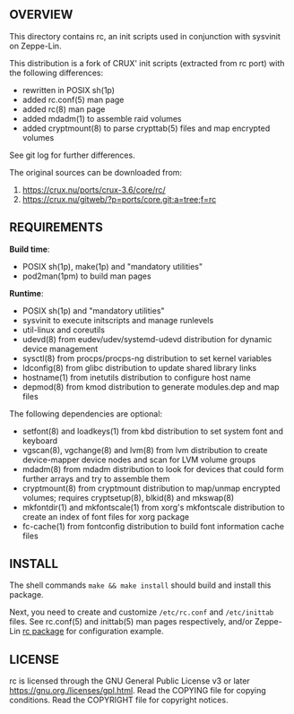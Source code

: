 OVERVIEW
--------
This directory contains rc, an init scripts used in conjunction with
sysvinit on Zeppe-Lin.

This distribution is a fork of CRUX' init scripts (extracted from rc
port) with the following differences:
- rewritten in POSIX sh(1p)
- added rc.conf(5) man page
- added rc(8) man page
- added mdadm(1) to assemble raid volumes
- added cryptmount(8) to parse crypttab(5) files and map encrypted
  volumes

See git log for further differences.

The original sources can be downloaded from:
1. https://crux.nu/ports/crux-3.6/core/rc/
2. https://crux.nu/gitweb/?p=ports/core.git;a=tree;f=rc


REQUIREMENTS
------------
**Build time**:
- POSIX sh(1p), make(1p) and "mandatory utilities"
- pod2man(1pm) to build man pages

**Runtime**:
- POSIX sh(1p) and "mandatory utilities"
- sysvinit to execute initscripts and manage runlevels
- util-linux and coreutils
- udevd(8) from eudev/udev/systemd-udevd distribution for dynamic
  device management
- sysctl(8) from procps/procps-ng distribution to set kernel variables
- ldconfig(8) from glibc distribution to update shared library links
- hostname(1) from inetutils distribution to configure host name
- depmod(8) from kmod distribution to generate modules.dep and map
  files

The following dependencies are optional:

- setfont(8) and loadkeys(1) from kbd distribution to set system font
  and keyboard
- vgscan(8), vgchange(8) and lvm(8) from lvm distribution to create
  device-mapper device nodes and scan for LVM volume groups
- mdadm(8) from mdadm distribution to look for devices that could form
  further arrays and try to assemble them
- cryptmount(8) from cryptmount distribution to map/unmap encrypted
  volumes; requires cryptsetup(8), blkid(8) and mkswap(8)
- mkfontdir(1) and mkfontscale(1) from xorg's mkfontscale distribution
  to create an index of font files for xorg package
- fc-cache(1) from fontconfig distribution to build font information
  cache files


INSTALL
-------
The shell commands `make && make install` should build and install
this package.

Next, you need to create and customize `/etc/rc.conf` and
`/etc/inittab` files.  See rc.conf(5) and inittab(5) man pages
respectively, and/or Zeppe-Lin [rc package][1] for configuration
example.

[1]: https://github.com/zeppe-lin/pkgsrc-core/tree/master/rc


LICENSE
-------
rc is licensed through the GNU General Public License v3 or later
<https://gnu.org./licenses/gpl.html>.
Read the COPYING file for copying conditions.
Read the COPYRIGHT file for copyright notices.
